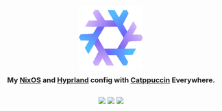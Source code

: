 <h3 align="center">
	<img src="https://raw.githubusercontent.com/SomeEmptyBox/nixcfg/main/assets/logos/nix.png" width="150" alt="Logo"/><br/>
	<img src="https://raw.githubusercontent.com/catppuccin/catppuccin/main/assets/misc/transparent.png" height="25" width="0px"/>
	My <a href="https://wiki.nixos.org/wiki/Overview_of_the_NixOS_Linux_distribution">NixOS<a> and <a href="https://github.com/hyprwm/Hyprland">Hyprland<a> config with <a href="https://catppuccin.com">Catppuccin<a> Everywhere.
	<img src="https://raw.githubusercontent.com/catppuccin/catppuccin/main/assets/misc/transparent.png" height="25" width="0px"/>
<h3>

<p align="center">
	<a href="https://github.com/SomeEmptyBox/nixcfg/stargazers"><img src="https://img.shields.io/github/stars/SomeEmptyBox/nixcfg?colorA=363a4f&colorB=b7bdf8&style=for-the-badge"></a>
	<a href="https://github.com/SomeEmptyBox/nixcfg/issues"><img src="https://img.shields.io/github/issues/SomeEmptyBox/nixcfg?colorA=363a4f&colorB=f5a97f&style=for-the-badge"></a>
	<a href="https://github.com/SomeEmptyBox/nixcfg/contributors"><img src="https://img.shields.io/github/contributors/SomeEmptyBox/nixcfg?colorA=363a4f&colorB=a6da95&style=for-the-badge"></a>
</p> 
